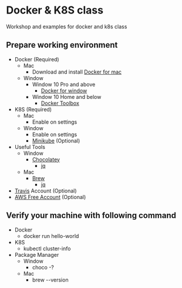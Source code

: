 # Docker & K8S class
Workshop and examples for docker and k8s class

## Prepare working environment
- Docker (Required)
  - Mac
    - Download and install [Docker for mac](https://docs.docker.com/docker-for-mac/install/)
  - Window
    - Window 10 Pro and above
      - [Docker for window](https://docs.docker.com/docker-for-windows/install/)
    - Window 10 Home and below
      - [Docker Toolbox](https://docs.docker.com/toolbox/toolbox_install_windows/)
- K8S (Required)
  - Mac
    - Enable on settings
  - Window
    - Enable on settings
    - [Minikube](https://kubernetes.io/docs/tasks/tools/install-minikube/) (Optional)
- Useful Tools
  - Window
    - [Chocolatey](https://chocolatey.org/install#individual)
      - [jq](https://chocolatey.org/packages/jq)
  - Mac
    - [Brew](https://brew.sh/)
      - [jq](https://stedolan.github.io/jq/download/)
- [Travis](https://travis-ci.org/) Account (Optional)
- [AWS Free Account](https://aws.amazon.com/) (Optional)
  
## Verify your machine with following command
- Docker
  - docker run hello-world
- K8S
  - kubectl cluster-info
- Package Manager
  - Window
    - choco -?
  - Mac
    - brew --version
